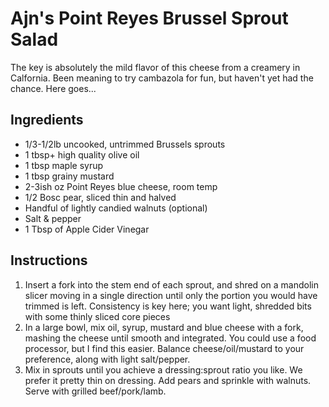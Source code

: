 # Ajn's Point Reyes Brussel Sprout Salad

The key is absolutely the mild flavor of this cheese from a creamery in Calfornia.  Been meaning to try cambazola for fun, but haven't yet had the chance.  Here goes...

## Ingredients

- 1/3-1/2lb uncooked, untrimmed Brussels sprouts
- 1 tbsp+ high quality olive oil
- 1 tbsp maple syrup
- 1 tbsp grainy mustard
- 2-3ish oz Point Reyes blue cheese, room temp
- 1/2 Bosc pear, sliced thin and halved
- Handful of lightly candied walnuts (optional)
- Salt & pepper
- 1 Tbsp of Apple Cider Vinegar

## Instructions

1. Insert a fork into the stem end of each sprout, and shred on a mandolin slicer moving in a single direction until only the portion you would have trimmed is left.  Consistency is key here; you want light, shredded bits with some thinly sliced core pieces
2. In a large bowl, mix oil, syrup, mustard and blue cheese with a fork, mashing the cheese until smooth and integrated.  You could use a food processor, but I find this easier.  Balance cheese/oil/mustard to your preference, along with light salt/pepper.
3. Mix in sprouts until you achieve a dressing:sprout ratio you like.  We prefer it pretty thin on dressing.  Add pears and sprinkle with walnuts.  Serve with grilled beef/pork/lamb.